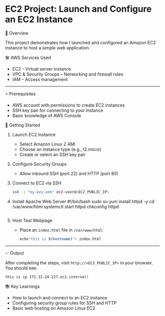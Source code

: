# EC2 Project: Launch and Configure an EC2 Instance

📌 Overview

This project demonstrates how I launched and configured an Amazon EC2 instance to host a simple web application.

🛠️ AWS Services Used

- EC2 – Virtual server instance
- VPC & Security Groups – Networking and firewall rules
- IAM – Access management

---

⚡ Prerequisites

- AWS account with permissions to create EC2 instances
- SSH key pair for connecting to your instance
- Basic knowledge of AWS Console


🚀 Getting Started

1. Launch EC2 Instance
   - Select Amazon Linux 2 AMI
   - Choose an instance type (e.g., t2.micro)
   - Create or select an SSH key pair

2. Configure Security Groups
   - Allow inbound SSH (port 22) and HTTP (port 80)

3. Connect to EC2 via SSH
   ```bash
   ssh -i "my-key.pem" ec2-user@<EC2_PUBLIC_IP>
   ```

4. Install Apache Web Server
  #!/bin/bash
  sudo su
  yum install httpd -y
  cd /var/www/html
  systemctl start httpd
  chkconfig httpd
   ```

5. Host Test Webpage
   - Place an `index.html` file in `/var/www/html`:
     ```bash
     echo"this is $(hostname)"> index.html
     ```

---

✅ Output

After completing the steps, visit `http://<EC2_PUBLIC_IP>` in your browser.  
You should see:

```
this is ip 172.31-24-227.ec2.internal!
```


📚 Key Learnings

- How to launch and connect to an EC2 instance
- Configuring security group rules for SSH and HTTP
- Basic web hosting on Amazon Linux EC2


